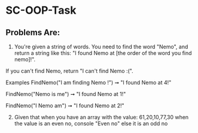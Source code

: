 # SC-OOP-Task
## Problems Are:
1. You're given a string of words. You need to find the word "Nemo", and return a string like this: "I found Nemo at [the order of the word you find nemo]!". 

  If you can't find Nemo, return "I can't find Nemo :(". 

  Examples
  FindNemo("I am finding Nemo !") ➞ "I found Nemo at 4!"
  
  FindNemo("Nemo is me") ➞ "I found Nemo at 1!"
  
  FindNemo("I Nemo am") ➞ "I found Nemo at 2!"

2. Given that when you have an array with the value: 61,20,10,77,30 when the value is an even no, console "Even no" else it is an odd no
